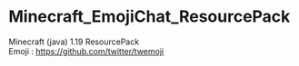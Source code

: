 # Minecraft_EmojiChat_ResourcePack
Minecraft (java) 1.19 ResourcePack
<br>
Emoji : https://github.com/twitter/twemoji
